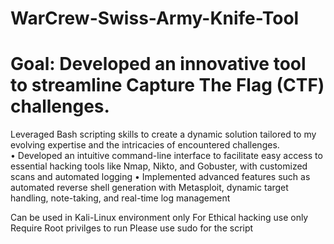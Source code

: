 # WarCrew-Swiss-Army-Knife-Tool
# Goal: Developed an innovative tool to streamline Capture The Flag (CTF) challenges.
Leveraged Bash scripting skills to create a dynamic solution tailored to my evolving expertise and the intricacies of encountered
challenges.\
• Developed an intuitive command-line interface to facilitate easy access to essential hacking tools like Nmap,
Nikto, and Gobuster, with customized scans and automated logging
• Implemented advanced features such as automated reverse shell generation with Metasploit, dynamic target
handling, note-taking, and real-time log management

Can be used in Kali-Linux environment only
For Ethical hacking use only
Require Root privilges to run
Please use sudo for the script
